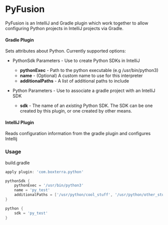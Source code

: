 # PyFusion

PyFusion is an IntelliJ and Gradle plugin which work together to allow configuring Python projects in IntelliJ projects via Gradle.


#### Gradle Plugin
Sets attributes about Python.
Currently supported options:
* PythonSdk Parameters - Use to create Python SDKs in IntelliJ
  * **pythonExec** - Path to the python executable (e.g /usr/bin/python3)
  * **name** - (Optional) A custom name to use for this interpreter
  * **additionalPaths** - A list of additional paths to include 


* Python Parameters - Use to associate a gradle project with an IntelliJ SDK
  * **sdk** - The name of an _existing_ Python SDK. The SDK can be one created by this plugin, or one created by other means.

#### IntelliJ Plugin
Reads configuration information from the gradle plugin and configures Intellij


### Usage

build.gradle
```gradle
apply plugin: 'com.boxterra.python'

pythonSdk {
    pythonExec = '/usr/bin/python3'
    name = 'py_test'
    additionalPaths = ['/usr/python/cool_stuff', '/usr/python/other_stuff']
}

python {
    sdk = 'py_test'
}
```